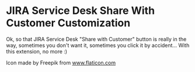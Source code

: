 # JIRA Service Desk Share With Customer Customization

Ok, so that JIRA Service Desk "Share with Customer" button is really in the way, sometimes you don't want it, sometimes you click it by accident... With this extension, no more :)

Icon made by Freepik from www.flaticon.com

